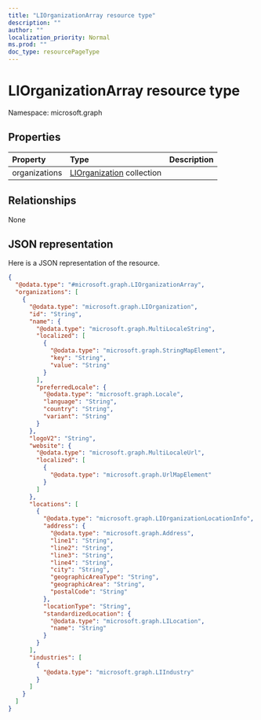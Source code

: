 ```yaml
---
title: "LIOrganizationArray resource type"
description: ""
author: ""
localization_priority: Normal
ms.prod: ""
doc_type: resourcePageType
---
```


# LIOrganizationArray resource type


Namespace: microsoft.graph



## Properties
|Property|Type|Description|
|:---|:---|:---|
|organizations|[LIOrganization](../resources/liorganization.md) collection||

## Relationships
None

## JSON representation
Here is a JSON representation of the resource.
<!-- {
  "blockType": "resource",
  "@odata.type": "microsoft.graph.LIOrganizationArray"
}
-->
``` json
{
  "@odata.type": "#microsoft.graph.LIOrganizationArray",
  "organizations": [
    {
      "@odata.type": "microsoft.graph.LIOrganization",
      "id": "String",
      "name": {
        "@odata.type": "microsoft.graph.MultiLocaleString",
        "localized": [
          {
            "@odata.type": "microsoft.graph.StringMapElement",
            "key": "String",
            "value": "String"
          }
        ],
        "preferredLocale": {
          "@odata.type": "microsoft.graph.Locale",
          "language": "String",
          "country": "String",
          "variant": "String"
        }
      },
      "logoV2": "String",
      "website": {
        "@odata.type": "microsoft.graph.MultiLocaleUrl",
        "localized": [
          {
            "@odata.type": "microsoft.graph.UrlMapElement"
          }
        ]
      },
      "locations": [
        {
          "@odata.type": "microsoft.graph.LIOrganizationLocationInfo",
          "address": {
            "@odata.type": "microsoft.graph.Address",
            "line1": "String",
            "line2": "String",
            "line3": "String",
            "line4": "String",
            "city": "String",
            "geographicAreaType": "String",
            "geographicArea": "String",
            "postalCode": "String"
          },
          "locationType": "String",
          "standardizedLocation": {
            "@odata.type": "microsoft.graph.LILocation",
            "name": "String"
          }
        }
      ],
      "industries": [
        {
          "@odata.type": "microsoft.graph.LIIndustry"
        }
      ]
    }
  ]
}
```


